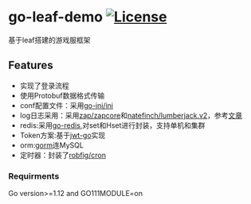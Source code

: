 # go-leaf-demo [![License](http://img.shields.io/badge/license-apache-blue.svg?style=flat-square)](https://github.com/chenwbyx/leafserver/blob/master/LICENSE)
 基于leaf搭建的游戏服框架

## Features
* 实现了登录流程
* 使用Protobuf数据格式传输
* conf配置文件：采用[go-ini/ini](https://github.com/go-ini/ini)
* log日志采用：采用[zap/zapcore](https://godoc.org/go.uber.org/zap/zapcore)和[natefinch/lumberjack.v2](https://gopkg.in/natefinch/lumberjack.v2)，参考[文章](https://studygolang.com/articles/14220)
* redis:采用[go-redis](https://github.com/go-redis/redis),对set和Hset进行封装，支持单机和集群
* Token方案:基于[jwt-go](https://github.com/dgrijalva/jwt-go)实现
* orm:[gorm](https://github.com/jinzhu/gorm)连MySQL
* 定时器：封装了[robfig/cron](https://github.com/robfig/cron)

### Requirments
Go version>=1.12 and GO111MODULE=on 